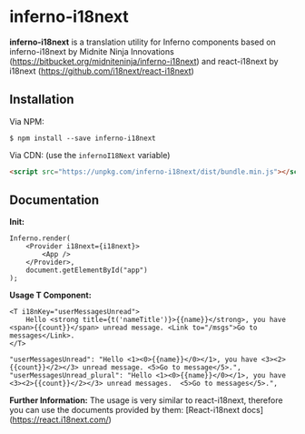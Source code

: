 inferno-i18next
===============

**inferno-i18next** is a translation utility for Inferno components based on inferno-i18next by Midnite Ninja Innovations (https://bitbucket.org/midniteninja/inferno-i18next) and react-i18next by i18next (https://github.com/i18next/react-i18next)

## Installation

Via NPM:

```
$ npm install --save inferno-i18next
```

Via CDN: (use the `infernoI18Next` variable)

```html
<script src="https://unpkg.com/inferno-i18next/dist/bundle.min.js"></script>
```

## Documentation

**Init:** 
```
Inferno.render(
	<Provider i18next={i18next}>
		<App />
	</Provider>,
	document.getElementById("app")
);
```

**Usage T Component:**
```
<T i18nKey="userMessagesUnread">
	Hello <strong title={t('nameTitle')}>{{name}}</strong>, you have <span>{{count}}</span> unread message. <Link to="/msgs">Go to messages</Link>.
</T>
```

```
"userMessagesUnread": "Hello <1><0>{{name}}</0></1>, you have <3><2>{{count}}</2></3> unread message. <5>Go to message</5>.",
"userMessagesUnread_plural": "Hello <1><0>{{name}}</0></1>, you have <3><2>{{count}}</2></3> unread messages.  <5>Go to messages</5>.",
```

**Further Information:**
The usage is very similar to react-i18next, therefore you can use the documents provided by them: 
[React-i18next docs] (https://react.i18next.com/)
